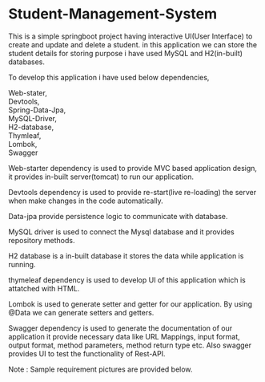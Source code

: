 # Student-Management-System

This is a simple springboot project having interactive UI(User Interface) to create and update and delete a student. in this application we can store the student details for storing purpose i have used MySQL and H2(in-built) databases.

To develop this application i have used below dependencies,

Web-stater,  
Devtools,  
Spring-Data-Jpa,  
MySQL-Driver,  
H2-database,  
Thymleaf,  
Lombok,  
Swagger

Web-starter dependency is used to provide MVC based application design, it provides in-built server(tomcat) to run our application.

Devtools dependency is used to provide re-start(live re-loading) the server when make changes in the code automatically.

Data-jpa provide persistence logic to communicate with database.

MySQL driver is used to connect the Mysql database and it provides repository methods.

H2 database is a in-built database it stores the data while application is running.

thymeleaf dependency is used to develop UI of this application which is attatched with HTML.

Lombok is used to generate setter and getter for our application. By using @Data we can generate setters and getters.

Swagger dependency is used to generate the documentation of our application it provide necessary data like URL Mappings, input format, output format, method parameters, method return type etc. Also swagger provides UI to test the functionality of Rest-API.

Note : Sample requirement pictures are provided below.
